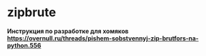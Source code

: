 # zipbrute
**Инструкция по разработке для хомяков https://overnull.ru/threads/pishem-sobstvennyj-zip-brutfors-na-python.556**

